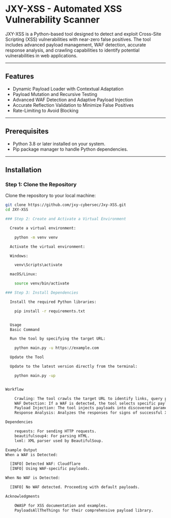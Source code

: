 # JXY-XSS - Automated XSS Vulnerability Scanner

JXY-XSS is a Python-based tool designed to detect and exploit Cross-Site Scripting (XSS) vulnerabilities with near-zero false positives. The tool includes advanced payload management, WAF detection, accurate response analysis, and crawling capabilities to identify potential vulnerabilities in web applications.

---

## Features
- Dynamic Payload Loader with Contextual Adaptation
- Payload Mutation and Recursive Testing
- Advanced WAF Detection and Adaptive Payload Injection
- Accurate Reflection Validation to Minimize False Positives
- Rate-Limiting to Avoid Blocking

---

## Prerequisites
- Python 3.8 or later installed on your system.
- Pip package manager to handle Python dependencies.

---

## Installation

### Step 1: Clone the Repository
Clone the repository to your local machine:
```bash
git clone https://github.com/jxy-cybersec/Jxy-XSS.git
cd JXY-XSS

### Step 2: Create and Activate a Virtual Environment

  Create a virtual environment:

    python -m venv venv

  Activate the virtual environment:

  Windows:

    venv\Scripts\activate

  macOS/Linux:

    source venv/bin/activate

### Step 3: Install Dependencies

  Install the required Python libraries:

    pip install -r requirements.txt


  Usage
  Basic Command

  Run the tool by specifying the target URL:

    python main.py -u https://example.com

  Update the Tool

  Update to the latest version directly from the terminal:

    python main.py -up


Workflow

    Crawling: The tool crawls the target URL to identify links, query parameters, and forms.
    WAF Detection: If a WAF is detected, the tool selects specific payloads to bypass its protections.
    Payload Injection: The tool injects payloads into discovered parameters and forms.
    Response Analysis: Analyzes the responses for signs of successful XSS execution.

Dependencies

    requests: For sending HTTP requests.
    beautifulsoup4: For parsing HTML.
    lxml: XML parser used by BeautifulSoup.

Example Output
When a WAF is Detected:

  [INFO] Detected WAF: Cloudflare
  [INFO] Using WAF-specific payloads.

When No WAF is Detected:

  [INFO] No WAF detected. Proceeding with default payloads.

Acknowledgments

    OWASP for XSS documentation and examples.
    PayloadsAllTheThings for their comprehensive payload library.

